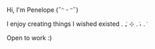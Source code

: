 Hi, I'm Penelope (˶ᵔ ᵕ ᵔ˶)

I enjoy creating things I wished existed . ݁₊ ⊹ . ݁˖ . ݁ 

Open to work :) 
